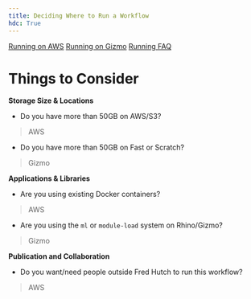 ```yaml
---
title: Deciding Where to Run a Workflow
hdc: True
---
```


[Running on AWS](running/running_on_aws.md)
[Running on Gizmo](running/running_on_gizmo.md)
[Running FAQ](running/running_faq.md)


# Things to Consider


**Storage Size & Locations**

* Do you have more than 50GB on AWS/S3?
> AWS
* Do you have more than 50GB on Fast or Scratch?
> Gizmo

**Applications & Libraries**

* Are you using existing Docker containers?
> AWS
* Are you using the `ml` or `module-load` system on Rhino/Gizmo?
> Gizmo

**Publication and Collaboration**

* Do you want/need people outside Fred Hutch to run this workflow?
> AWS

